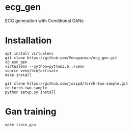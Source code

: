 # ecg_gen
ECG generation with Conditional GANs


# Installation
```
apt install virtualenv
git clone https://github.com/Venopacman/ecg_gen.git
cd esn_gen
virtualenv --python=python3.6 ./venv
source venv/bin/activate
make install

git clone https://github.com/josipd/torch-two-sample.git
cd torch-two-sample
python setup.py install

```

# Gan training
```
make train_gan 
```
